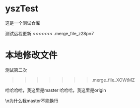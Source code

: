 # yszTest
这是一个测试仓库

测试远程更新
<<<<<<< .merge_file_z28pn7

本地修改文件
=======
测试第二次
>>>>>>> .merge_file_XOWtMZ






哈哈哈哈，我这里是master
哈哈哈，我这里是origin

\n为什么我master不能换行

